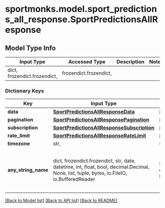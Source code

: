 # sportmonks.model.sport_predictions_all_response.SportPredictionsAllResponse

## Model Type Info
Input Type | Accessed Type | Description | Notes
------------ | ------------- | ------------- | -------------
dict, frozendict.frozendict,  | frozendict.frozendict,  |  | 

### Dictionary Keys
Key | Input Type | Accessed Type | Description | Notes
------------ | ------------- | ------------- | ------------- | -------------
**data** | [**SportPredictionsAllResponseData**](SportPredictionsAllResponseData.md) | [**SportPredictionsAllResponseData**](SportPredictionsAllResponseData.md) |  | [optional] 
**pagination** | [**SportPredictionsAllResponsePagination**](SportPredictionsAllResponsePagination.md) | [**SportPredictionsAllResponsePagination**](SportPredictionsAllResponsePagination.md) |  | [optional] 
**subscription** | [**SportPredictionsAllResponseSubscription**](SportPredictionsAllResponseSubscription.md) | [**SportPredictionsAllResponseSubscription**](SportPredictionsAllResponseSubscription.md) |  | [optional] 
**rate_limit** | [**SportPredictionsAllResponseRateLimit**](SportPredictionsAllResponseRateLimit.md) | [**SportPredictionsAllResponseRateLimit**](SportPredictionsAllResponseRateLimit.md) |  | [optional] 
**timezone** | str,  | str,  |  | [optional] 
**any_string_name** | dict, frozendict.frozendict, str, date, datetime, int, float, bool, decimal.Decimal, None, list, tuple, bytes, io.FileIO, io.BufferedReader | frozendict.frozendict, str, BoolClass, decimal.Decimal, NoneClass, tuple, bytes, FileIO | any string name can be used but the value must be the correct type | [optional]

[[Back to Model list]](../../README.md#documentation-for-models) [[Back to API list]](../../README.md#documentation-for-api-endpoints) [[Back to README]](../../README.md)

